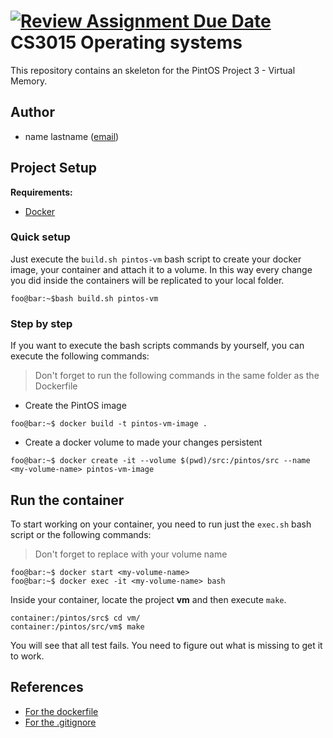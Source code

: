 [![Review Assignment Due Date](https://classroom.github.com/assets/deadline-readme-button-24ddc0f5d75046c5622901739e7c5dd533143b0c8e959d652212380cedb1ea36.svg)](https://classroom.github.com/a/6TmJW73q)
CS3015 Operating systems 
=======================

This repository contains an skeleton for the PintOS Project 3 - Virtual Memory.

## Author

- name lastname ([email](email))

## Project Setup

**Requirements:**
- [Docker](https://docs.docker.com/get-docker/)

### Quick setup

Just execute the `build.sh pintos-vm` bash script to create your docker image, your container and attach it to a volume. In this way every change you did inside the containers will be replicated to your local folder.

```
foo@bar:~$bash build.sh pintos-vm
```

###  Step by step

If you want to execute the bash scripts commands by yourself, you can execute the following commands:

> Don't forget to run the following commands in the same folder as the Dockerfile

- Create the PintOS image

```console
foo@bar:~$ docker build -t pintos-vm-image .
```

- Create a docker volume to made your changes persistent

```console
foo@bar:~$ docker create -it --volume $(pwd)/src:/pintos/src --name <my-volume-name> pintos-vm-image
```

## Run the container

To start working on your container, you need to run just the `exec.sh` bash script or the following commands:

> Don't forget to replace <my-volume-name> with your volume name

```console
foo@bar:~$ docker start <my-volume-name>
foo@bar:~$ docker exec -it <my-volume-name> bash
```

Inside your container, locate the project **vm** and then execute `make`. 

```console
container:/pintos/src$ cd vm/
container:/pintos/src/vm$ make
```

You will see that all test fails. You need to figure out what is missing to get it to work.

## References

- [For the dockerfile](https://github.com/JohnStarich/docker-pintos)
- [For the .gitignore](https://github.com/Berkeley-CS162/group0/blob/master/.gitignore)

